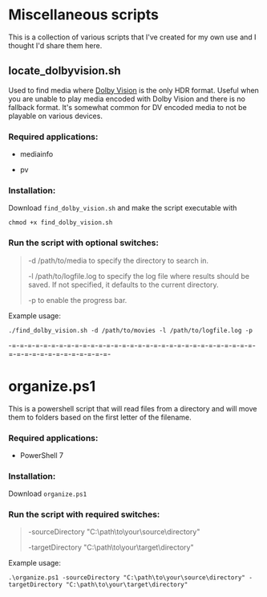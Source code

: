 # Miscellaneous scripts
This is a collection of various scripts that I've created for my own use and I thought I'd share them here.

## locate_dolbyvision.sh

Used to find media where [Dolby Vision](https://en.wikipedia.org/wiki/Dolby_Vision) is the only HDR format. Useful when you are unable to play media encoded with Dolby Vision and there is no fallback format. It's somewhat common for DV encoded media to not be playable on various devices.

### Required applications:
-  mediainfo
*  pv

### Installation:
Download `find_dolby_vision.sh` and make the script executable with

    chmod +x find_dolby_vision.sh
### Run the script with optional switches:

> -d /path/to/media to specify the directory to search in.
>  
> -l /path/to/logfile.log to specify the log file where results should be saved. If not specified, it defaults to the current directory.
> 
> -p to enable the progress bar.

Example usage:
````
./find_dolby_vision.sh -d /path/to/movies -l /path/to/logfile.log -p
````
-=-=-=-=-=-=-=-=-=-=-=-=-=-=-=-=-=-=-=-=-=-=-=-=-=-=-=-=-=-=-=-=-=-=-=-=-=-=-=-=-=-=-=-=-
 
# organize.ps1

This is a powershell script that will read files from a directory and will move them to folders based on the first letter of the filename.

### Required applications:

- PowerShell 7

### Installation:
Download `organize.ps1`

### Run the script with required switches:

> -sourceDirectory "C:\path\to\your\source\directory"
> 
> -targetDirectory "C:\path\to\your\target\directory"

Example usage:
````
.\organize.ps1 -sourceDirectory "C:\path\to\your\source\directory" -targetDirectory "C:\path\to\your\target\directory"
````
